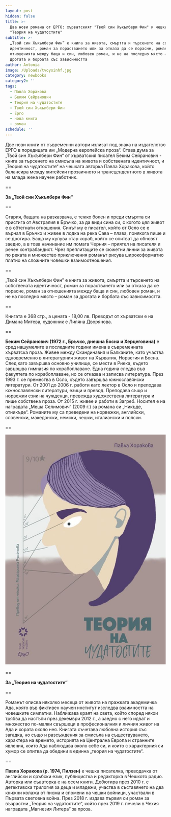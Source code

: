 ```yaml
---
layout: post
hidden: false
title: >-
  Два нови романа от ЕРГО: хърватският "Твой син Хъкълбери Фин" и чешкият
  "Теория на чудатостите"
subtitle: >-
  „Твой син Хъкълбери Фин” е книга за живота, смъртта и търсенето на собствената
  идентичност, роман за порастването или за отказа да се порасне, роман за
  отношенията между баща и син, любовен роман, и не на последно място – роман за
  дрогата и борбата със зависимостта
author: Antonia
image: /Uploads/tvoysinhf.jpg
category: newbooks
category2: ''
tags:
  - Павла Хоракова
  - Беким Сейранович
  - Теория на чудатостите
  - Твой син Хъкълбери Фин
  - Ерго
  - нова книга
  - роман
schedule: ''
---
```

Две нови книги от съвременни автори излизат под знака на издателство ЕРГО в поредицата им „Модерна европейска проза“. Става дума за „Твой син Хъкълбери Фин“ от хърватския писател Беким Сейранович - книга за търсенето на смисъла на живота и собствената идентичност, и „Теория на чудатостите“ на чешката авторка Павла Хоракова, който балансира между житейски прозаичното и трансцендентното в живота на млада жена научен работник.

\==

**За „Твой син Хъкълбери Фин“**

\==

Стария, бащата на разказвача, е тежко болен и преди смъртта си пристига от Австралия в Бръчко, за да види сина си, с когото цял живот е в обтегнати отношения. Синът му е писател, който от Осло се е върнал в Бръчко и живее в лодка на река Сава – плава, понякога пише и се дрогира. Баща му купува стар кораб, който се опитват да обновят заедно, а в това начинание им помага Черния – приятел на писателя и речен контрабандист. Чрез преплитащите се сюжетни линии за живота по реката и множество приключения романът рисува широкоформатно платно на сложните човешки взаимоотношения. 

\==

„Твой син Хъкълбери Фин” е книга за живота, смъртта и търсенето на собствената идентичност, роман за порастването или за отказа да се порасне, роман за отношенията между баща и син, любовен роман, и не на последно място – роман за дрогата и борбата със зависимостта.

\==

Книгата е 368 стр., а цената - 18,00 лв. Преводът от хърватски е на Димана Митева, художник е Лиляна Дворянова.

\==

**Беким Сейранович (1972 г., Бръчко, днешна Босна и Херцеговина)** е сред нашумелите в последните години имена в съвременната хърватска проза. Живее между Скандинавия и Балканите, като участва едновременно в литературния живот на Хърватия, Норвегия и Босна. След като завършва основно училище, се мести в Риека, където завършва гимназия по корабоплаване. Една година следва във факултета по корабоплаване, но се отказва и записва литература. През 1993 г. се премества в Осло, където завършва южнославянски литератури. От 2001 до 2006 г. работи като лектор в Осло и преподава южнославянски литератури, езици и превод. Преподава също и норвежки език на чужденци, превежда художествена литература и пише собствена проза. От 2015 г. живее и работи в Загреб. Носител е на наградата „Меша Селимович“ (2009 г.) за романа си „Никъде, отникъде“. Романите му са преведени на норвежки, английски, словенски, македонски, немски, чешки, италиански и полски.

\==

![](/Uploads/teoriqnachudatostite.jpg)

\==

**За „Теория на чудатостите“**

\==

Романът описва няколко месеца от живота на пражката академичка Ада, която във фиктивен научен институт изследва взаимността на човешките симпатии. Наближава краят на света, който според някои трябва да настъпи през декември 2012 г., а заедно с него идват и множество по-малки свършеци в професионалния и личния живот на Ада и хората около нея. Книгата съчетава любовна история със загадка, но също и разсъждения за смисъла на съществуването, характера на времето, историята на Централна Европа и странните явления, които Ада наблюдава около себе си, и които с характерния си хумор се опитва да обедини в единна „теория на чудатостите“.

\==

**Павла Хоракова (р. 1974, Пилзен)** е чешка писателка, преводачка от английски и сръбски език, публицистка и редакторка в Чешкото радио. Авторка или съавторка е на осем книги. Дебютира през 2010 г. с детективска трилогия за деца и младежи, участва в съставянето на два книжни колажа от писма и спомени на чешки войници, участвали в Първата световна война. През 2018 г. издава първия си роман за възрастни „Теория на чудатостите“, който през 2019 г. печели в Чехия наградата „Магнезия Литера“ за проза.

